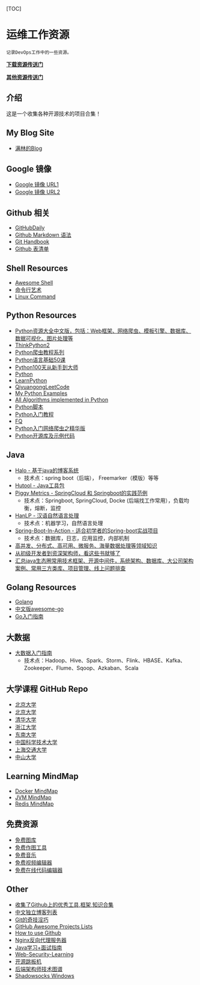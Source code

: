 
[TOC]

# 运维工作资源
```
记录DevOps工作中的一些资源。
```

**[下载资源传送门](https://github.com/mrlapulga/devops-resources/blob/master/Downloads.md)**

**[其他资源传送门](https://github.com/mrlapulga/devops-resources/blob/master/CommonTreasure.md)**

## 介绍

这是一个收集各种开源技术的项目合集！

## My Blog Site

- [满林的Blog](https://www.mrlapulga.com/)

## Google 镜像

- [Google 镜像 URL1](https://coderschool.cn/1853.html)
- [Google 镜像 URL2](https://guge8.978789.xyz/)

## Github 相关

- [GitHubDaily](https://github.com/GitHubDaily/GitHubDaily)
- [Github Markdown 语法](https://guides.github.com/features/mastering-markdown/)
- [Git Handbook](https://guides.github.com/introduction/git-handbook/)
- [Github 表清单](https://github.com/ikatyang/emoji-cheat-sheet/blob/master/README.md)

## Shell Resources

- [Awesome Shell](https://github.com/alebcay/awesome-shell/blob/master/README_ZH-CN.md)
- [命令行艺术](https://github.com/jlevy/the-art-of-command-line/blob/master/README-zh.md)
- [Linux Command](https://github.com/jaywcjlove/linux-command)

## Python Resources

- [Python资源大全中文版，包括：Web框架、网络爬虫、模板引擎、数据库、数据可视化、图片处理等](https://github.com/jobbole/awesome-python-cn)
- [ThinkPython2](https://github.com/AllenDowney/ThinkPython2)
- [Python爬虫教程系列](https://github.com/wistbean/learn_python3_spider)
- [Python语言基础50课](https://github.com/jackfrued/Python-Core-50-Courses)
- [Python100天从新手到大师](https://github.com/jackfrued/Python-100-Days)
- [Python](https://www.python.org/)
- [LearnPython](https://github.com/iuskye/LearnPython)
- [QiyuangongLeetCode](https://github.com/qiyuangong/leetcode)
- [My Python Examples](https://github.com/geekcomputers/Python)
- [All Algorithms implemented in Python](https://github.com/TheAlgorithms/Python)
- [Python脚本](https://github.com/injetlee/Python)
- [Python入门教程](https://github.com/TwoWater/Python)
- [FQ](https://github.com/TwoWater/Python/blob/master/Res/FQ.md)
- [Python入门网络爬虫之精华版](https://github.com/lining0806/PythonSpiderNotes)
- [Python开源库及示例代码](https://github.com/programthink/opensource/blob/master/libs/python.wiki)

## Java

- [Halo - 基于java的博客系统](https://github.com/halo-dev/halo)
  - 技术点：spring boot（后端）， Freemarker（模版）等等
- [Hutool - Java工具包](https://github.com/looly/hutool)
- [Piggy Metrics - SpringCloud 和 Springboot的实践范例](https://github.com/sqshq/PiggyMetrics)
  - 技术点：Springboot, SpringCloud, Docke (后端找工作常用），负载均衡，熔断，监控
- [HanLP - 汉语自然语言处理](https://github.com/hankcs/hanLP)
  - 技术点：机器学习，自然语言处理
- [Spring-Boot-In-Action - 适合初学者的Spring-boot实战项目](https://github.com/hansonwang99/Spring-Boot-In-Action)
  - 技术点：数据库，日志，应用监控，内部机制
- [高并发、分布式、高可用、微服务、海量数据处理等领域知识](https://github.com/doocs/advanced-java)
- [从初级开发者到资深架构师，看这些书就够了](https://github.com/xingshaocheng/architect-awesome)
- [汇总java生态圈常用技术框架、开源中间件，系统架构、数据库、大公司架构案例、常用三方类库、项目管理、线上问题排查](https://github.com/aalansehaiyang/technology-talk)

## Golang Resources

- [Golang](https://golang.org/)
- [中文版awesome-go](https://github.com/hackstoic/golang-open-source-projects)
- [Go入门指南](https://github.com/Unknwon/the-way-to-go_ZH_CN/blob/master/eBook/directory.md)

## 大数据

- [大数据入门指南](https://github.com/heibaiying/BigData-Notes)
  - 技术点：Hadoop、Hive、Spark、Storm、Flink、HBASE、Kafka、Zookeeper、Flume、Sqoop、Azkaban、Scala

## 大学课程 GitHub Repo

- [北京大学](https://github.com/lib-pku/libpku)
- [北京大学](https://github.com/tongtzeho/PKUCourse)
- [清华大学](https://github.com/PKUanonym/REKCARC-TSC-UHT)
- [浙江大学](https://github.com/QSCTech/zju-icicles)
- [东南大学](https://github.com/zjdx1998/seucourseshare)
- [中国科学技术大学](https://github.com/USTC-Resource/USTC-Course)
- [上海交通大学](https://github.com/CoolPhilChen/SJTU-Courses/)
- [中山大学](https://github.com/sysuexam/SYSU-Exam)

## Learning MindMap

- [Docker MindMap](https://github.com/Weiwf/docker-mindmap)
- [JVM MindMap](https://github.com/Weiwf/JVM-mindmap)
- [Redis MindMap](https://github.com/Weiwf/redis-mindmap)

## 免费资源

- [免费图库](https://www.yuque.com/ruanyf/weekly/free-photos)
- [免费作图工具](https://www.yuque.com/ruanyf/weekly/free-diagram)
- [免费音乐](https://www.yuque.com/ruanyf/weekly/free-music)
- [免费视频编辑器](https://www.yuque.com/ruanyf/weekly/free-video-editor)
- [免费在线代码编辑器](https://www.yuque.com/ruanyf/weekly/free-online-code-editor)

## Other

- [收集了Github上的优秀工具,框架,知识合集](https://github.com/taojintianxia/github-bookmark)
- [中文独立博客列表](https://github.com/MisterBooo/chinese-independent-blogs)
- [Git的奇技淫巧](https://github.com/521xueweihan/git-tips)
- [GitHub Awesome Projects Lists](https://www.prettyawesomelists.com/lists)
- [How to use Github](https://github.com/xirong/my-git)
- [Nginx反向代理服务器](https://github.com/bg6cq/nginx-install)
- [Java学习+面试指南](https://github.com/Snailclimb/JavaGuide)
- [Web-Security-Learning](https://github.com/CHYbeta/Web-Security-Learning)
- [开源跳板机](https://github.com/jumpserver/jumpserver)
- [后端架构师技术图谱](https://github.com/xingshaocheng/architect-awesome)
- [Shadowsocks Windows](https://github.com/iuskye/shadowsocks-windows)
